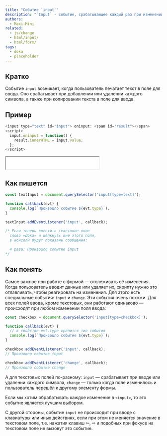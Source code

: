 ```yaml
---
title: "Событие `input`"
description: "`Input` - событие, срабатывающее каждый раз при изменении значения."
authors:
  - Maxi-Mini
related:
  - js/change
  - html/input/
  - html/form/
tags:
  - doka
  - placeholder
---
```


## Кратко

Событие `input` возникает, когда пользователь печатает текст в поле для ввода. Оно срабатывает при добавлении или удалении каждого символа, а также при копировании текста в поле для ввода.

## Пример

```js
<input type="text" id="input"> oninput: <span id="result"></span>
<script>
  input.oninput = function() {
    result.innerHTML = input.value;
  };
</script>
```
<iframe title="Пример работы input" src="demos/index.html" height="40px"></iframe>

## Как пишется

```js
const textInput = document.querySelector('input[type=text]');

function callback(evt) {
  console.log(`Произошло событие ${evt.type}`);
}

textInput.addEventListener('input', callback);

/* Если теперь ввести в текстовое поле
  слово «Дока» и щёлкнуть вне этого поля,
  в консоли будут показаны сообщения:

  4 раза: Произошло событие input
*/
```

## Как понять

Самое важное при работе с формой — отслеживать её изменения. Когда пользователь вводит данные или удаляет их, скрипту нужно это отлавливать, чтобы реагировать на изменения. Для этого есть специальные события: `input` и `change`.
Эти события очень похожи. Для всех полей ввода, кроме текстовых, они работают одинаково — происходят при любом изменении поля ввода:
```js
const checkbox = document.querySelector('input[type=checkbox]');

function callback(evt) {
  // в свойстве evt.type хранится тип события
  console.log(`Произошло событие ${evt.type}`);
}

checkbox.addEventListener('input', callback);
// Произошло событие input

checkbox.addEventListener('change', callback);
// Произошло событие change
```

А для текстовых полей по-разному:
`input` — срабатывает при вводе или удалении каждого символа,
`change` — только когда поле изменилось и пользователь перешёл к другому элементу формы.

Если мы хотим обрабатывать каждое изменение в `<input>`, то это событие является лучшим выбором.

С другой стороны, событие `input` не происходит при вводе с клавиатуры или иных действиях, если при этом не меняется значение в текстовом поле, т.е. нажатия клавиш ⇦, ⇨ и подобных при фокусе на текстовом поле не вызовут это событие.


